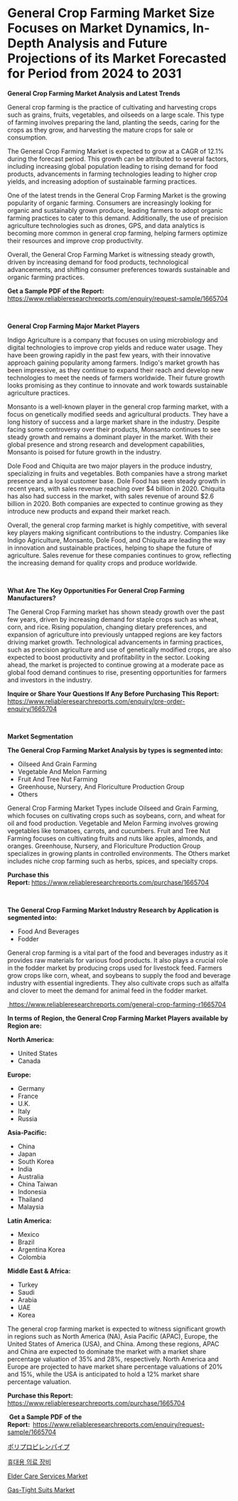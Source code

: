 <p><h1>General Crop Farming Market Size Focuses on Market Dynamics, In-Depth Analysis and Future Projections of its Market Forecasted for Period from 2024 to 2031</h1></p><p><strong>General Crop Farming Market Analysis and Latest Trends</strong></p>
<p><p>General crop farming is the practice of cultivating and harvesting crops such as grains, fruits, vegetables, and oilseeds on a large scale. This type of farming involves preparing the land, planting the seeds, caring for the crops as they grow, and harvesting the mature crops for sale or consumption.</p><p>The General Crop Farming Market is expected to grow at a CAGR of 12.1% during the forecast period. This growth can be attributed to several factors, including increasing global population leading to rising demand for food products, advancements in farming technologies leading to higher crop yields, and increasing adoption of sustainable farming practices.</p><p>One of the latest trends in the General Crop Farming Market is the growing popularity of organic farming. Consumers are increasingly looking for organic and sustainably grown produce, leading farmers to adopt organic farming practices to cater to this demand. Additionally, the use of precision agriculture technologies such as drones, GPS, and data analytics is becoming more common in general crop farming, helping farmers optimize their resources and improve crop productivity.</p><p>Overall, the General Crop Farming Market is witnessing steady growth, driven by increasing demand for food products, technological advancements, and shifting consumer preferences towards sustainable and organic farming practices.</p></p>
<p><strong>Get a Sample PDF of the Report:&nbsp;</strong> <a href="https://www.reliableresearchreports.com/enquiry/request-sample/1665704">https://www.reliableresearchreports.com/enquiry/request-sample/1665704</a></p>
<p>&nbsp;</p>
<p><strong>General Crop Farming Major Market Players</strong></p>
<p><p>Indigo Agriculture is a company that focuses on using microbiology and digital technologies to improve crop yields and reduce water usage. They have been growing rapidly in the past few years, with their innovative approach gaining popularity among farmers. Indigo's market growth has been impressive, as they continue to expand their reach and develop new technologies to meet the needs of farmers worldwide. Their future growth looks promising as they continue to innovate and work towards sustainable agriculture practices.</p><p>Monsanto is a well-known player in the general crop farming market, with a focus on genetically modified seeds and agricultural products. They have a long history of success and a large market share in the industry. Despite facing some controversy over their products, Monsanto continues to see steady growth and remains a dominant player in the market. With their global presence and strong research and development capabilities, Monsanto is poised for future growth in the industry.</p><p>Dole Food and Chiquita are two major players in the produce industry, specializing in fruits and vegetables. Both companies have a strong market presence and a loyal customer base. Dole Food has seen steady growth in recent years, with sales revenue reaching over $4 billion in 2020. Chiquita has also had success in the market, with sales revenue of around $2.6 billion in 2020. Both companies are expected to continue growing as they introduce new products and expand their market reach.</p><p>Overall, the general crop farming market is highly competitive, with several key players making significant contributions to the industry. Companies like Indigo Agriculture, Monsanto, Dole Food, and Chiquita are leading the way in innovation and sustainable practices, helping to shape the future of agriculture. Sales revenue for these companies continues to grow, reflecting the increasing demand for quality crops and produce worldwide.</p></p>
<p>&nbsp;</p>
<p><strong>What Are The Key Opportunities For General Crop Farming Manufacturers?</strong></p>
<p><p>The General Crop Farming market has shown steady growth over the past few years, driven by increasing demand for staple crops such as wheat, corn, and rice. Rising population, changing dietary preferences, and expansion of agriculture into previously untapped regions are key factors driving market growth. Technological advancements in farming practices, such as precision agriculture and use of genetically modified crops, are also expected to boost productivity and profitability in the sector. Looking ahead, the market is projected to continue growing at a moderate pace as global food demand continues to rise, presenting opportunities for farmers and investors in the industry.</p></p>
<p><strong>Inquire or Share Your Questions If Any Before Purchasing This Report:</strong> <a href="https://www.reliableresearchreports.com/enquiry/pre-order-enquiry/1665704">https://www.reliableresearchreports.com/enquiry/pre-order-enquiry/1665704</a></p>
<p>&nbsp;</p>
<p><strong>Market Segmentation</strong></p>
<p><strong>The General Crop Farming Market Analysis by types is segmented into:</strong></p>
<p><ul><li>Oilseed And Grain Farming</li><li>Vegetable And Melon Farming</li><li>Fruit And Tree Nut Farming</li><li>Greenhouse, Nursery, And Floriculture Production Group</li><li>Others</li></ul></p>
<p><p>General Crop Farming Market Types include Oilseed and Grain Farming, which focuses on cultivating crops such as soybeans, corn, and wheat for oil and food production. Vegetable and Melon Farming involves growing vegetables like tomatoes, carrots, and cucumbers. Fruit and Tree Nut Farming focuses on cultivating fruits and nuts like apples, almonds, and oranges. Greenhouse, Nursery, and Floriculture Production Group specializes in growing plants in controlled environments. The Others market includes niche crop farming such as herbs, spices, and specialty crops.</p></p>
<p><strong>Purchase this Report:&nbsp;</strong><a href="https://www.reliableresearchreports.com/purchase/1665704">https://www.reliableresearchreports.com/purchase/1665704</a></p>
<p>&nbsp;</p>
<p><strong>The General Crop Farming Market Industry Research by Application is segmented into:</strong></p>
<p><ul><li>Food And Beverages</li><li>Fodder</li></ul></p>
<p><p>General crop farming is a vital part of the food and beverages industry as it provides raw materials for various food products. It also plays a crucial role in the fodder market by producing crops used for livestock feed. Farmers grow crops like corn, wheat, and soybeans to supply the food and beverage industry with essential ingredients. They also cultivate crops such as alfalfa and clover to meet the demand for animal feed in the fodder market.</p></p>
<p><a href="https://www.reliableresearchreports.com/general-crop-farming-r1665704">&nbsp;https://www.reliableresearchreports.com/general-crop-farming-r1665704</a></p>
<p><strong>In terms of Region, the General Crop Farming Market Players available by Region are:</strong></p>
<p>
    <p> <strong> North America: </strong>
        <ul>
            <li>United States</li>
            <li>Canada</li>
        </ul>
        </p> 
    <p> <strong> Europe: </strong>
        <ul>
            <li>Germany</li>
            <li>France</li>
            <li>U.K.</li>
            <li>Italy</li>
            <li>Russia</li>
        </ul>
        </p> 
    <p> <strong> Asia-Pacific: </strong>
        <ul>
            <li>China</li>
            <li>Japan</li>
            <li>South Korea</li>
            <li>India</li>
            <li>Australia</li>
            <li>China Taiwan</li>
            <li>Indonesia</li>
            <li>Thailand</li>
            <li>Malaysia</li>
        </ul>
        </p> 
    <p> <strong> Latin America: </strong>
        <ul>
            <li>Mexico</li>
            <li>Brazil</li>
            <li>Argentina Korea</li>
            <li>Colombia</li>
        </ul>
        </p> 
    <p> <strong> Middle East & Africa: </strong>
        <ul>
            <li>Turkey</li>
            <li>Saudi</li>
            <li>Arabia</li>
            <li>UAE</li>
            <li>Korea</li>
        </ul>
    </p>
    </p>
<p><p>The general crop farming market is expected to witness significant growth in regions such as North America (NA), Asia Pacific (APAC), Europe, the United States of America (USA), and China. Among these regions, APAC and China are expected to dominate the market with a market share percentage valuation of 35% and 28%, respectively. North America and Europe are projected to have market share percentage valuations of 20% and 15%, while the USA is anticipated to hold a 12% market share percentage valuation.</p></p>
<p><strong>Purchase this Report: </strong><a href="https://www.reliableresearchreports.com/purchase/1665704">https://www.reliableresearchreports.com/purchase/1665704</a></p>
<p>&nbsp;<strong>Get a Sample PDF of the Report:&nbsp;&nbsp;</strong><a href="https://www.reliableresearchreports.com/enquiry/request-sample/1665704">https://www.reliableresearchreports.com/enquiry/request-sample/1665704</a></p>
<p><strong></strong></p>
<p><p><a href="https://github.com/ihabdkwlxs948/Market-Research-Report-List-2/blob/main/398153859869.md">ポリプロピレンパイプ</a></p><p><a href="https://github.com/hxzi07639916/Market-Research-Report-List-2/blob/main/849133858739.md">휴대용 의료 장비</a></p><p><a href="https://github.com/mabutironaldo/Market-Research-Report-List-4/blob/main/elder-care-services-market.md">Elder Care Services Market</a></p><p><a href="https://issuu.com/reportprime-2/docs/gas-tight-suits-market-size-2030.pptx">Gas-Tight Suits Market</a></p></p>